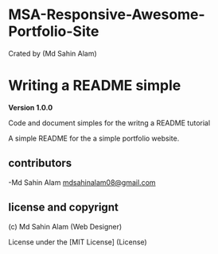 # MSA-Responsive-Awesome-Portfolio-Site
Crated by (Md Sahin Alam)
# Writing a README simple

**Version 1.0.0**

Code and document simples for the writng a README tutorial

A simple README for the a simple portfolio website.

## contributors

-Md Sahin Alam <mdsahinalam08@gmail.com>

## license and copyrignt

(c) Md Sahin Alam (Web Designer)

License under the [MIT License] (License)
